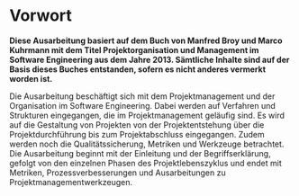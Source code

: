 # Vorwort

**Diese Ausarbeitung basiert auf dem Buch von Manfred Broy und Marco Kuhrmann mit dem Titel Projektorganisation und Management im Software
Engineering aus dem Jahre 2013. Sämtliche Inhalte sind auf der Basis dieses Buches entstanden, sofern es nicht anderes vermerkt worden ist.**  

Die Ausarbeitung beschäftigt sich mit dem Projektmanagement und der Organisation im Software Engineering. Dabei werden auf Verfahren und
Strukturen eingegangen, die im Projektmanagement geläufig sind. Es wird auf die Gestaltung von Projekten von der Projektentstehung über
die Projektdurchführung bis zum Projektabschluss eingegangen. Zudem werden noch die Qualitätssicherung, Metriken und Werkzeuge betrachtet.
Die Ausarbeitung beginnt mit der Einleitung und der Begriffserklärung, gefolgt von den einzelnen Phasen des Projektlebenszyklus und endet
mit Metriken, Prozessverbesserungen und Ausarbeitungen zu Projektmanagementwerkzeugen.